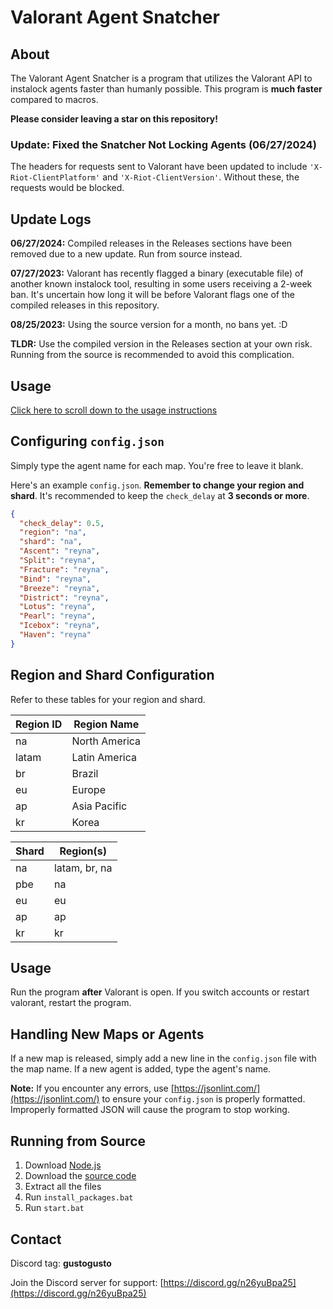 # Valorant Agent Snatcher

## About
The Valorant Agent Snatcher is a program that utilizes the Valorant API to instalock agents faster than humanly possible. This program is **much faster** compared to macros.

**Please consider leaving a star on this repository!**

### Update: Fixed the Snatcher Not Locking Agents (06/27/2024)
The headers for requests sent to Valorant have been updated to include `'X-Riot-ClientPlatform'` and `'X-Riot-ClientVersion'`. Without these, the requests would be blocked.

## Update Logs
**06/27/2024:** Compiled releases in the Releases sections have been removed due to a new update. Run from source instead.

**07/27/2023:** Valorant has recently flagged a binary (executable file) of another known instalock tool, resulting in some users receiving a 2-week ban. It's uncertain how long it will be before Valorant flags one of the compiled releases in this repository.

**08/25/2023:** Using the source version for a month, no bans yet. :D

**TLDR:** Use the compiled version in the Releases section at your own risk. Running from the source is recommended to avoid this complication.

## Usage
<a href="#usage-instructions">Click here to scroll down to the usage instructions</a>

## Configuring `config.json`
Simply type the agent name for each map. You're free to leave it blank.

Here's an example `config.json`. **Remember to change your region and shard**. It's recommended to keep the `check_delay` at **3 seconds or more**.

```json
{
  "check_delay": 0.5,
  "region": "na",
  "shard": "na",
  "Ascent": "reyna",
  "Split": "reyna",
  "Fracture": "reyna",
  "Bind": "reyna",
  "Breeze": "reyna",
  "District": "reyna",
  "Lotus": "reyna",
  "Pearl": "reyna",
  "Icebox": "reyna",
  "Haven": "reyna"
}
```

## Region and Shard Configuration
Refer to these tables for your region and shard.

| Region ID | Region Name      |
| --------- | ---------------- |
| na        | North America    |
| latam     | Latin America    |
| br        | Brazil           |
| eu        | Europe           |
| ap        | Asia Pacific     |
| kr        | Korea            |

| Shard | Region(s)      |
| ----- | -------------- |
| na    | latam, br, na  |
| pbe   | na             |
| eu    | eu             |
| ap    | ap             |
| kr    | kr             |

<a id="usage-instructions"></a>
## Usage
Run the program **after** Valorant is open. If you switch accounts or restart valorant, restart the program.

## Handling New Maps or Agents
If a new map is released, simply add a new line in the `config.json` file with the map name. If a new agent is added, type the agent's name.

**Note:** If you encounter any errors, use [https://jsonlint.com/](https://jsonlint.com/) to ensure your `config.json` is properly formatted. Improperly formatted JSON will cause the program to stop working.

## Running from Source
1. Download [Node.js](https://nodejs.org/en)
2. Download the [source code](https://github.com/copreus/valorant-agent-snatcher/archive/refs/heads/main.zip)
3. Extract all the files
4. Run `install_packages.bat`
5. Run `start.bat`

## Contact
Discord tag: **gustogusto**

Join the Discord server for support: [https://discord.gg/n26yuBpa25](https://discord.gg/n26yuBpa25)
